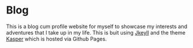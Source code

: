 # Blog
This is a blog cum profile website for myself to showcase my interests and adventures that I take up in my life.
This is buit using [Jkeyll]("https://github.com/jekyll/jekyll") and the theme [Kasper]("https://github.com/rosario/kasper") which is hosted via Github Pages.
